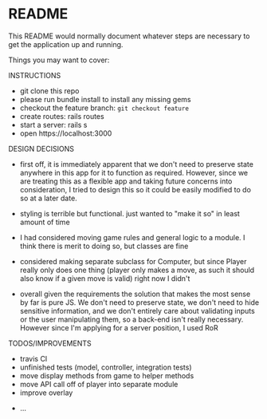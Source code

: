 # README

This README would normally document whatever steps are necessary to get the
application up and running.

Things you may want to cover:

INSTRUCTIONS
- git clone this repo
- please run bundle install to install any missing gems
- checkout the feature branch: `git checkout feature`
- create routes: rails routes
- start a server: rails s
- open https://localhost:3000

DESIGN DECISIONS
- first off, it is immediately apparent that we don't need to preserve state anywhere in this app for it to function as required. However, since we are treating this as a flexible app and taking future concerns into consideration, I tried to design this so it could be easily modified to do so at a later date.

- styling is terrible but functional. just wanted to "make it so" in least amount of time

- I had considered moving game rules and general logic to a module. I think there is merit to doing so, but classes are fine 

- considered making separate subclass for Computer, but since Player really only does one thing (player only makes a move, as such it should also know if a given move is valid) right now I didn't

- overall given the requirements the solution that makes the most sense by far is pure JS. We don't need to preserve state, we don't need to hide sensitive information, and we don't entirely care about validating inputs or the user manipulating them, so a back-end isn't really necessary. However since I'm applying for a server position, I used RoR

TODOS/IMPROVEMENTS
  - travis CI
  - unfinished tests (model, controller, integration tests)
  - move display methods from game to helper methods
  - move API call off of player into separate module
  - improve overlay

* ...

